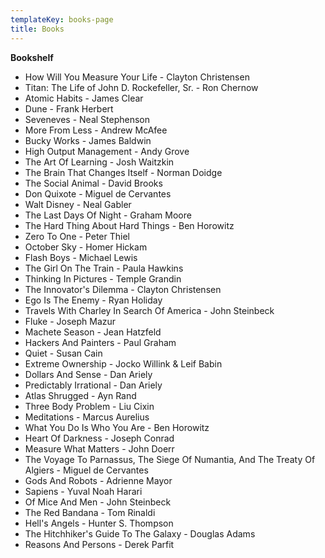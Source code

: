 ```yaml
---
templateKey: books-page
title: Books
---
```

**Bookshelf**

* How Will You Measure Your Life - Clayton Christensen
* Titan: The Life of John D. Rockefeller, Sr. - Ron Chernow
* Atomic Habits - James Clear
* Dune - Frank Herbert
* Seveneves - Neal Stephenson
* More From Less - Andrew McAfee
* Bucky Works - James Baldwin
* High Output Management - Andy Grove
* The Art Of Learning - Josh Waitzkin
* The Brain That Changes Itself - Norman Doidge
* The Social Animal - David Brooks
* Don Quixote - Miguel de Cervantes
* Walt Disney - Neal Gabler
* The Last Days Of Night - Graham Moore
* The Hard Thing About Hard Things - Ben Horowitz
* Zero To One - Peter Thiel
* October Sky - Homer Hickam
* Flash Boys - Michael Lewis
* The Girl On The Train - Paula Hawkins
* Thinking In Pictures - Temple Grandin
* The Innovator's Dilemma - Clayton Christensen
* Ego Is The Enemy - Ryan Holiday
* Travels With Charley In Search Of America - John Steinbeck
* Fluke - Joseph Mazur
* Machete Season - Jean Hatzfeld
* Hackers And Painters - Paul Graham
* Quiet - Susan Cain
* Extreme Ownership - Jocko Willink & Leif Babin
* Dollars And Sense - Dan Ariely
* Predictably Irrational - Dan Ariely
* Atlas Shrugged - Ayn Rand
* Three Body Problem - Liu Cixin
* Meditations - Marcus Aurelius
* What You Do Is Who You Are - Ben Horowitz
* Heart Of Darkness - Joseph Conrad
* Measure What Matters - John Doerr
* The Voyage To Parnassus, The Siege Of Numantia, And The Treaty Of Algiers - Miguel de Cervantes
* Gods And Robots - Adrienne Mayor
* Sapiens - Yuval Noah Harari
* Of Mice And Men - John Steinbeck
* The Red Bandana - Tom Rinaldi
* Hell's Angels - Hunter S. Thompson
* The Hitchhiker's Guide To The Galaxy - Douglas Adams
* Reasons And Persons - Derek Parfit